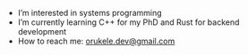 - I’m interested in systems programming
- I’m currently learning C++ for my PhD and Rust for backend development
- How to reach me: orukele.dev@gmail.com

<!---
morukele/morukele is a ✨ special ✨ repository because its `README.md` (this file) appears on your GitHub profile.
You can click the Preview link to take a look at your changes.
--->
